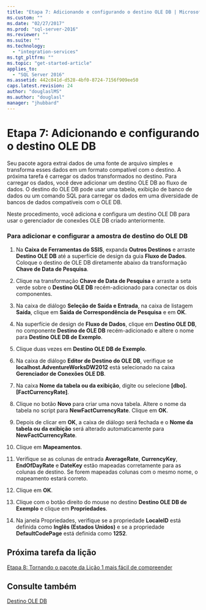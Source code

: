 ```yaml
---
title: "Etapa 7: Adicionando e configurando o destino OLE DB | Microsoft Docs"
ms.custom: ""
ms.date: "02/27/2017"
ms.prod: "sql-server-2016"
ms.reviewer: ""
ms.suite: ""
ms.technology: 
  - "integration-services"
ms.tgt_pltfrm: ""
ms.topic: "get-started-article"
applies_to: 
  - "SQL Server 2016"
ms.assetid: 442c841d-d528-4bf0-8724-7156f909ee50
caps.latest.revision: 24
author: "douglaslMS"
ms.author: "douglasl"
manager: "jhubbard"
---
```

# Etapa 7: Adicionando e configurando o destino OLE DB
Seu pacote agora extrai dados de uma fonte de arquivo simples e transforma esses dados em um formato compatível com o destino. A próxima tarefa é carregar os dados transformados no destino. Para carregar os dados, você deve adicionar um destino OLE DB ao fluxo de dados. O destino do OLE DB pode usar uma tabela, exibição de banco de dados ou um comando SQL para carregar os dados em uma diversidade de bancos de dados compatíveis com o OLE DB.  
  
Neste procedimento, você adiciona e configura um destino OLE DB para usar o gerenciador de conexões OLE DB criado anteriormente.  
  
### Para adicionar e configurar a amostra de destino do OLE DB  
  
1.  Na **Caixa de Ferramentas do SSIS**, expanda **Outros Destinos** e arraste **Destino OLE DB** até a superfície de design da guia **Fluxo de Dados**. Coloque o destino de OLE DB diretamente abaixo da transformação **Chave de Data de Pesquisa**.  
  
2.  Clique na transformação **Chave de Data de Pesquisa** e arraste a seta verde sobre o **Destino OLE DB** recém-adicionado para conectar os dois componentes.  
  
3.  Na caixa de diálogo **Seleção de Saída e Entrada**, na caixa de listagem **Saída**, clique em **Saída de Correspondência de Pesquisa** e em **OK**.  
  
4.  Na superfície de design de **Fluxo de Dados**, clique em **Destino OLE DB**, no componente **Destino de OLE DB** recém-adicionado e altere o nome para **Destino OLE DB de Exemplo**.  
  
5.  Clique duas vezes em **Destino OLE DB de Exemplo**.  
  
6.  Na caixa de diálogo **Editor de Destino do OLE DB**, verifique se **localhost.AdventureWorksDW2012** está selecionado na caixa **Gerenciador de Conexões OLE DB**.  
  
7.  Na caixa **Nome da tabela ou da exibição**, digite ou selecione **[dbo].[FactCurrencyRate]**.  
  
8.  Clique no botão **Novo** para criar uma nova tabela.  Altere o nome da tabela no script para **NewFactCurrencyRate**.  Clique em **OK**.  
  
9. Depois de clicar em **OK**, a caixa de diálogo será fechada e o **Nome da tabela ou da exibição** será alterado automaticamente para **NewFactCurrencyRate**.  
  
10. Clique em **Mapeamentos**.  
  
11. Verifique se as colunas de entrada **AverageRate**, **CurrencyKey**, **EndOfDayRate** e **DateKey** estão mapeadas corretamente para as colunas de destino. Se forem mapeadas colunas com o mesmo nome, o mapeamento estará correto.  
  
12. Clique em **OK**.  
  
13. Clique com o botão direito do mouse no destino **Destino OLE DB de Exemplo** e clique em **Propriedades**.  
  
14. Na janela Propriedades, verifique se a propriedade **LocaleID** está definida como **Inglês (Estados Unidos)** e se a propriedade **DefaultCodePage** está definida como **1252**.  
  
## Próxima tarefa da lição  
[Etapa 8: Tornando o pacote da Lição 1 mais fácil de compreender](../integration-services/step-8-making-the-lesson-1-package-easier-to-understand.md)  
  
## Consulte também  
[Destino OLE DB](../integration-services/data-flow/ole-db-destination.md)  
  
  
  
